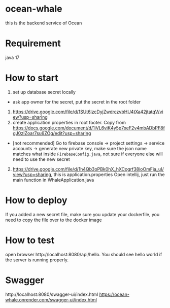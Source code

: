 # ocean-whale

this is the backend service of Ocean

# Requirement

java 17

# How to start

1. set up database secret locally

- ask app owner for the secret, put the secret in the root folder
1. https://drive.google.com/file/d/1SUt6lzcDyjZwdrczvbHU4tXa42jtatqV/view?usp=sharing
2. create application.properties in root footer. Copy from https://docs.google.com/document/d/1iVL6viK4y5p7xeF2v4mbADbPF8fgJ0zIZoar7su6ZOg/edit?usp=sharing
- [not recommended] Go to firebase console -> project settings -> service accounts -> generate new private key, make sure the json name matches what inside `FirebaseConfig.java`, not sure if everyone else will need to use the new secret
2. https://drive.google.com/file/d/1h4Qb3oPBk0hX_hXCogrf38ioOmFja_uI/view?usp=sharing, this is application.properties
Open intellij, just run the main function in WhaleApplication.java

# How to deploy
If you added a new secret file, make sure you update your dockerfile, you need to copy the file over to the docker image

# How to test

open browser http://localhost:8080/api/hello. You should see hello world if the server is running properly.

# Swagger
http://localhost:8080/swagger-ui/index.html
https://ocean-whale.onrender.com/swagger-ui/index.html
